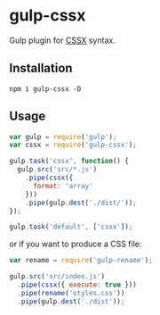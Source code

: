 # gulp-cssx

Gulp plugin for [CSSX](https://github.com/krasimir/cssx) syntax.

## Installation

`npm i gulp-cssx -D`

## Usage

```js
var gulp = require('gulp');
var cssx = require('gulp-cssx');

gulp.task('cssx', function() {
  gulp.src('src/*.js')
    .pipe(cssx({
      format: 'array'
    }))
    .pipe(gulp.dest('./dist/'));
});

gulp.task('default', ['cssx']);
```

or if you want to produce a CSS file:

```js
var rename = require('gulp-rename');

gulp.src('src/index.js')
  .pipe(cssx({ execute: true }))
  .pipe(rename('styles.css'))
  .pipe(gulp.dest('./dist'));
```